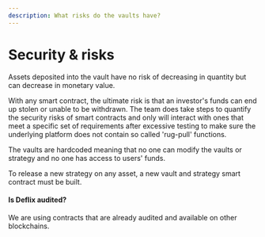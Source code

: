 ```yaml
---
description: What risks do the vaults have?
---
```


# Security & risks

Assets deposited into the vault have no risk of decreasing in quantity but can decrease in monetary value.

With any smart contract, the ultimate risk is that an investor's funds can end up stolen or unable to be withdrawn. The team does take steps to quantify the security risks of smart contracts and only will interact with ones that meet a specific set of requirements after excessive testing to make sure the underlying platform does not contain so called 'rug-pull' functions.

The vaults are hardcoded meaning that no one can modify the vaults or strategy and no one has access to users' funds.

To release a new strategy on any asset, a new vault and strategy smart contract must be built.

#### Is Deflix audited?

We are using contracts that are already audited and available on other blockchains.
